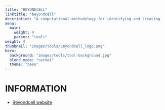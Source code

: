```yaml
---
title: "BEYONDCELL"
linktitle: "beyondcell"
description: "A computational methodology for identifying and treating tumour cell subpopulations with distinct drug responses in single-cell RNA-seq data."
menu:
  main:
    weight: 4
    parent: "tools"
weight: 4
thumbnail: "images/tools/beyondcell_logo.png"
hero:
  background: "images/tools/tool-background.jpg"
  blend_mode: "normal"
  theme: "base"
---
```


# INFORMATION

- [Beyondcell website](https://github.com/cnio-bu/beyondcell)
